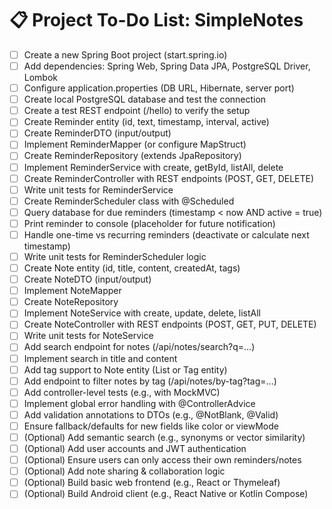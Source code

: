 # 📋 Project To-Do List: SimpleNotes

- [ ] Create a new Spring Boot project (start.spring.io)
- [ ] Add dependencies: Spring Web, Spring Data JPA, PostgreSQL Driver, Lombok
- [ ] Configure application.properties (DB URL, Hibernate, server port)
- [ ] Create local PostgreSQL database and test the connection
- [ ] Create a test REST endpoint (/hello) to verify the setup
- [ ] Create Reminder entity (id, text, timestamp, interval, active)
- [ ] Create ReminderDTO (input/output)
- [ ] Implement ReminderMapper (or configure MapStruct)
- [ ] Create ReminderRepository (extends JpaRepository)
- [ ] Implement ReminderService with create, getById, listAll, delete
- [ ] Create ReminderController with REST endpoints (POST, GET, DELETE)
- [ ] Write unit tests for ReminderService
- [ ] Create ReminderScheduler class with @Scheduled
- [ ] Query database for due reminders (timestamp < now AND active = true)
- [ ] Print reminder to console (placeholder for future notification)
- [ ] Handle one-time vs recurring reminders (deactivate or calculate next timestamp)
- [ ] Write unit tests for ReminderScheduler logic
- [ ] Create Note entity (id, title, content, createdAt, tags)
- [ ] Create NoteDTO (input/output)
- [ ] Implement NoteMapper
- [ ] Create NoteRepository
- [ ] Implement NoteService with create, update, delete, listAll
- [ ] Create NoteController with REST endpoints (POST, GET, PUT, DELETE)
- [ ] Write unit tests for NoteService
- [ ] Add search endpoint for notes (/api/notes/search?q=...)
- [ ] Implement search in title and content
- [ ] Add tag support to Note entity (List<String> or Tag entity)
- [ ] Add endpoint to filter notes by tag (/api/notes/by-tag?tag=...)
- [ ] Add controller-level tests (e.g., with MockMVC)
- [ ] Implement global error handling with @ControllerAdvice
- [ ] Add validation annotations to DTOs (e.g., @NotBlank, @Valid)
- [ ] Ensure fallback/defaults for new fields like color or viewMode
- [ ] (Optional) Add semantic search (e.g., synonyms or vector similarity)
- [ ] (Optional) Add user accounts and JWT authentication
- [ ] (Optional) Ensure users can only access their own reminders/notes
- [ ] (Optional) Add note sharing & collaboration logic
- [ ] (Optional) Build basic web frontend (e.g., React or Thymeleaf)
- [ ] (Optional) Build Android client (e.g., React Native or Kotlin Compose)